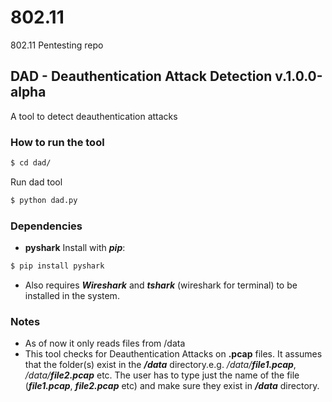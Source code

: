 # 802.11
802.11 Pentesting repo


## DAD - Deauthentication Attack Detection v.1.0.0-alpha

A tool to detect deauthentication attacks

### How to run the tool
```sh
$ cd dad/
```

Run dad tool

```sh
$ python dad.py
```

### Dependencies
- **pyshark**
Install with ***pip***:
```sh
$ pip install pyshark
```

- Also requires ***Wireshark*** and ***tshark*** (wireshark for terminal) to be installed in the system.

### Notes
- As of now it only reads files from /data
- This tool checks for Deauthentication Attacks on **.pcap** files. It assumes that the folder(s) exist in the ***/data*** directory.e.g. */data/**file1.pcap***, */data/**file2.pcap*** etc.
The user has to type just the name of the file (***file1.pcap***, ***file2.pcap*** etc) and make sure they exist in ***/data*** directory.
